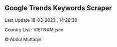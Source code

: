 

## Google Trends Keywords Scraper 
 
Last Update 18-03-2023 , 14:28:38

Country List :
VIETNAM.json



© Abdul Muttaqin 
